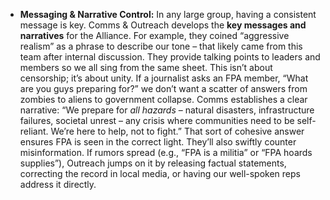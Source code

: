 - **Messaging & Narrative Control:** In any large group, having a consistent message is key. Comms & Outreach develops the **key messages and narratives** for the Alliance. For example, they coined “aggressive realism” as a phrase to describe our tone – that likely came from this team after internal discussion. They provide talking points to leaders and members so we all sing from the same sheet. This isn’t about censorship; it’s about unity. If a journalist asks an FPA member, “What are you guys preparing for?” we don’t want a scatter of answers from zombies to aliens to government collapse. Comms establishes a clear narrative: “We prepare for _all hazards_ – natural disasters, infrastructure failures, societal unrest – any crisis where communities need to be self-reliant. We’re here to help, not to fight.” That sort of cohesive answer ensures FPA is seen in the correct light. They’ll also swiftly counter misinformation. If rumors spread (e.g., “FPA is a militia” or “FPA hoards supplies”), Outreach jumps on it by releasing factual statements, correcting the record in local media, or having our well-spoken reps address it directly.